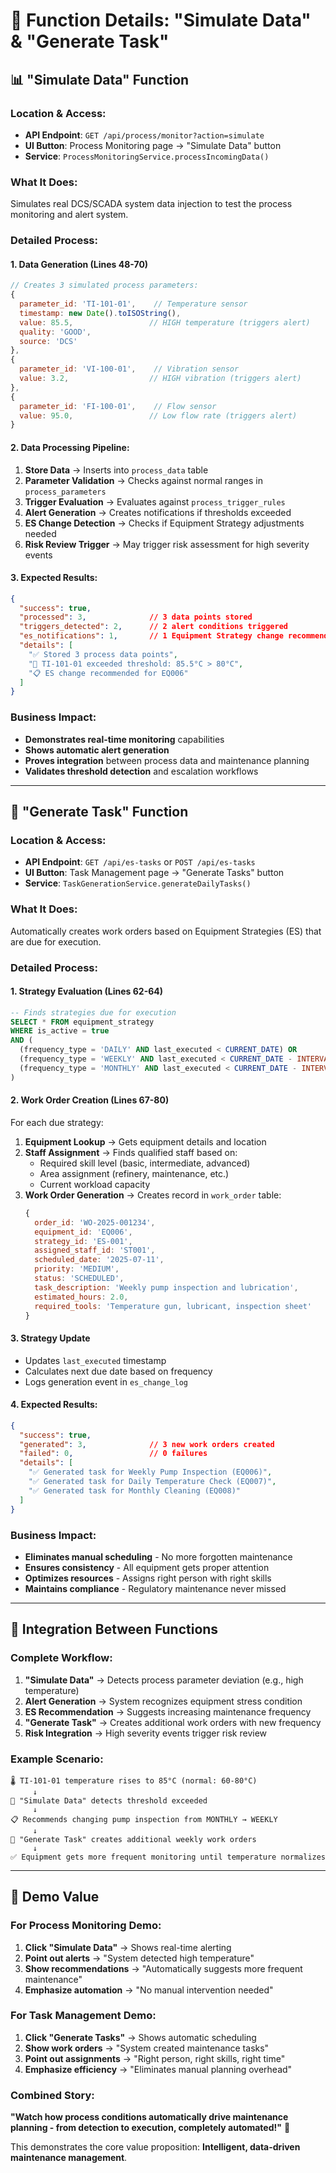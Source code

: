 # 🔧 Function Details: "Simulate Data" & "Generate Task"

## 📊 **"Simulate Data" Function**

### **Location & Access:**
- **API Endpoint**: `GET /api/process/monitor?action=simulate`
- **UI Button**: Process Monitoring page → "Simulate Data" button
- **Service**: `ProcessMonitoringService.processIncomingData()`

### **What It Does:**
Simulates real DCS/SCADA system data injection to test the process monitoring and alert system.

### **Detailed Process:**

#### **1. Data Generation** (Lines 48-70)
```javascript
// Creates 3 simulated process parameters:
{
  parameter_id: 'TI-101-01',    // Temperature sensor
  timestamp: new Date().toISOString(),
  value: 85.5,                 // HIGH temperature (triggers alert)
  quality: 'GOOD',
  source: 'DCS'
},
{
  parameter_id: 'VI-100-01',    // Vibration sensor  
  value: 3.2,                  // HIGH vibration (triggers alert)
},
{
  parameter_id: 'FI-100-01',    // Flow sensor
  value: 95.0,                 // Low flow rate (triggers alert)
}
```

#### **2. Data Processing Pipeline:**
1. **Store Data** → Inserts into `process_data` table
2. **Parameter Validation** → Checks against normal ranges in `process_parameters`
3. **Trigger Evaluation** → Evaluates against `process_trigger_rules`
4. **Alert Generation** → Creates notifications if thresholds exceeded
5. **ES Change Detection** → Checks if Equipment Strategy adjustments needed
6. **Risk Review Trigger** → May trigger risk assessment for high severity events

#### **3. Expected Results:**
```json
{
  "success": true,
  "processed": 3,              // 3 data points stored
  "triggers_detected": 2,      // 2 alert conditions triggered  
  "es_notifications": 1,       // 1 Equipment Strategy change recommended
  "details": [
    "✅ Stored 3 process data points",
    "🚨 TI-101-01 exceeded threshold: 85.5°C > 80°C",
    "📋 ES change recommended for EQ006"
  ]
}
```

### **Business Impact:**
- **Demonstrates real-time monitoring** capabilities
- **Shows automatic alert generation** 
- **Proves integration** between process data and maintenance planning
- **Validates threshold detection** and escalation workflows

---

## 🔧 **"Generate Task" Function**

### **Location & Access:**
- **API Endpoint**: `GET /api/es-tasks` or `POST /api/es-tasks`
- **UI Button**: Task Management page → "Generate Tasks" button  
- **Service**: `TaskGenerationService.generateDailyTasks()`

### **What It Does:**
Automatically creates work orders based on Equipment Strategies (ES) that are due for execution.

### **Detailed Process:**

#### **1. Strategy Evaluation** (Lines 62-64)
```sql
-- Finds strategies due for execution
SELECT * FROM equipment_strategy 
WHERE is_active = true 
AND (
  (frequency_type = 'DAILY' AND last_executed < CURRENT_DATE) OR
  (frequency_type = 'WEEKLY' AND last_executed < CURRENT_DATE - INTERVAL '7 days') OR  
  (frequency_type = 'MONTHLY' AND last_executed < CURRENT_DATE - INTERVAL '1 month')
)
```

#### **2. Work Order Creation** (Lines 67-80)
For each due strategy:
1. **Equipment Lookup** → Gets equipment details and location
2. **Staff Assignment** → Finds qualified staff based on:
   - Required skill level (basic, intermediate, advanced)
   - Area assignment (refinery, maintenance, etc.)
   - Current workload capacity
3. **Work Order Generation** → Creates record in `work_order` table:
   ```javascript
   {
     order_id: 'WO-2025-001234',
     equipment_id: 'EQ006', 
     strategy_id: 'ES-001',
     assigned_staff_id: 'ST001',
     scheduled_date: '2025-07-11',
     priority: 'MEDIUM',
     status: 'SCHEDULED',
     task_description: 'Weekly pump inspection and lubrication',
     estimated_hours: 2.0,
     required_tools: 'Temperature gun, lubricant, inspection sheet'
   }
   ```

#### **3. Strategy Update** 
- Updates `last_executed` timestamp
- Calculates next due date based on frequency
- Logs generation event in `es_change_log`

#### **4. Expected Results:**
```json
{
  "success": true,
  "generated": 3,              // 3 new work orders created
  "failed": 0,                 // 0 failures
  "details": [
    "✅ Generated task for Weekly Pump Inspection (EQ006)",
    "✅ Generated task for Daily Temperature Check (EQ007)", 
    "✅ Generated task for Monthly Cleaning (EQ008)"
  ]
}
```

### **Business Impact:**
- **Eliminates manual scheduling** - No more forgotten maintenance
- **Ensures consistency** - All equipment gets proper attention  
- **Optimizes resources** - Assigns right person with right skills
- **Maintains compliance** - Regulatory maintenance never missed

---

## 🔄 **Integration Between Functions**

### **Complete Workflow:**
1. **"Simulate Data"** → Detects process parameter deviation (e.g., high temperature)
2. **Alert Generation** → System recognizes equipment stress condition  
3. **ES Recommendation** → Suggests increasing maintenance frequency
4. **"Generate Task"** → Creates additional work orders with new frequency
5. **Risk Integration** → High severity events trigger risk review

### **Example Scenario:**
```
🌡️ TI-101-01 temperature rises to 85°C (normal: 60-80°C)
     ↓
🚨 "Simulate Data" detects threshold exceeded  
     ↓
📋 Recommends changing pump inspection from MONTHLY → WEEKLY
     ↓  
🔧 "Generate Task" creates additional weekly work orders
     ↓
✅ Equipment gets more frequent monitoring until temperature normalizes
```

---

## 🎯 **Demo Value**

### **For Process Monitoring Demo:**
1. **Click "Simulate Data"** → Shows real-time alerting
2. **Point out alerts** → "System detected high temperature"
3. **Show recommendations** → "Automatically suggests more frequent maintenance"
4. **Emphasize automation** → "No manual intervention needed"

### **For Task Management Demo:**  
1. **Click "Generate Tasks"** → Shows automatic scheduling
2. **Show work orders** → "System created maintenance tasks"
3. **Point out assignments** → "Right person, right skills, right time"
4. **Emphasize efficiency** → "Eliminates manual planning overhead"

### **Combined Story:**
**"Watch how process conditions automatically drive maintenance planning - from detection to execution, completely automated!"** 🚀

This demonstrates the core value proposition: **Intelligent, data-driven maintenance management**.